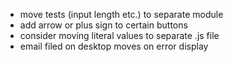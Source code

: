 - move tests (input length etc.) to separate module
- add arrow or plus sign to certain buttons
- consider moving literal values to separate .js file
- email filed on desktop moves on error display
